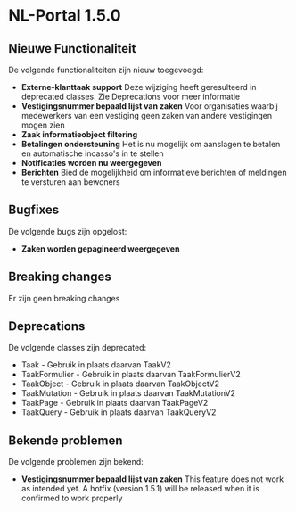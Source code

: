 # NL-Portal 1.5.0

## Nieuwe Functionaliteit

De volgende functionaliteiten zijn nieuw toegevoegd:
* **Externe-klanttaak support** Deze wijziging heeft geresulteerd in deprecated classes.
Zie Deprecations voor meer informatie
* **Vestigingsnummer bepaald lijst van zaken** Voor organisaties waarbij medewerkers van 
een vestiging geen zaken van andere vestigingen mogen zien
* **Zaak informatieobject filtering**
* **Betalingen ondersteuning** Het is nu mogelijk om aanslagen te betalen en automatische
incasso's in te stellen
* **Notificaties worden nu weergegeven**
* **Berichten**  Bied de mogelijkheid om informatieve berichten of meldingen te versturen aan bewoners

## Bugfixes

De volgende bugs zijn opgelost:
* **Zaken worden gepagineerd weergegeven**

## Breaking changes

Er zijn geen breaking changes

## Deprecations

De volgende classes zijn deprecated:

* Taak - Gebruik in plaats daarvan TaakV2
* TaakFormulier - Gebruik in plaats daarvan TaakFormulierV2
* TaakObject - Gebruik in plaats daarvan TaakObjectV2
* TaakMutation - Gebruik in plaats daarvan TaakMutationV2
* TaakPage - Gebruik in plaats daarvan TaakPageV2
* TaakQuery - Gebruik in plaats daarvan TaakQueryV2

## Bekende problemen

De volgende problemen zijn bekend:

* **Vestigingsnummer bepaald lijst van zaken** This feature does not work as intended yet.
A hotfix (version 1.5.1) will be released when it is confirmed to work properly

